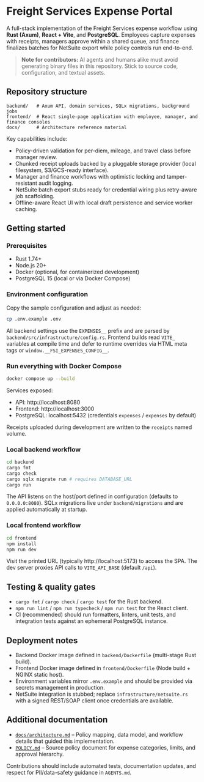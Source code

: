 # Freight Services Expense Portal

A full-stack implementation of the Freight Services expense workflow using **Rust (Axum)**, **React + Vite**, and **PostgreSQL**. Employees capture expenses with receipts, managers approve within a shared queue, and finance finalizes batches for NetSuite export while policy controls run end-to-end.

> **Note for contributors:** AI agents and humans alike must avoid generating binary files in this repository. Stick to source code, configuration, and textual assets.

## Repository structure

```
backend/   # Axum API, domain services, SQLx migrations, background jobs
frontend/  # React single-page application with employee, manager, and finance consoles
docs/      # Architecture reference material
```

Key capabilities include:

- Policy-driven validation for per-diem, mileage, and travel class before manager review.
- Chunked receipt uploads backed by a pluggable storage provider (local filesystem, S3/GCS-ready interface).
- Manager and finance workflows with optimistic locking and tamper-resistant audit logging.
- NetSuite batch export stubs ready for credential wiring plus retry-aware job scaffolding.
- Offline-aware React UI with local draft persistence and service worker caching.

## Getting started

### Prerequisites

- Rust 1.74+
- Node.js 20+
- Docker (optional, for containerized development)
- PostgreSQL 15 (local or via Docker Compose)

### Environment configuration

Copy the sample configuration and adjust as needed:

```bash
cp .env.example .env
```

All backend settings use the `EXPENSES__` prefix and are parsed by `backend/src/infrastructure/config.rs`. Frontend builds read `VITE_` variables at compile time and defer to runtime overrides via HTML meta tags or `window.__FSI_EXPENSES_CONFIG__`.

### Run everything with Docker Compose

```bash
docker compose up --build
```

Services exposed:

- API: http://localhost:8080
- Frontend: http://localhost:3000
- PostgreSQL: localhost:5432 (credentials `expenses` / `expenses` by default)

Receipts uploaded during development are written to the `receipts` named volume.

### Local backend workflow

```bash
cd backend
cargo fmt
cargo check
cargo sqlx migrate run # requires DATABASE_URL
cargo run
```

The API listens on the host/port defined in configuration (defaults to `0.0.0.0:8080`). SQLx migrations live under `backend/migrations` and are applied automatically at startup.

### Local frontend workflow

```bash
cd frontend
npm install
npm run dev
```

Visit the printed URL (typically http://localhost:5173) to access the SPA. The dev server proxies API calls to `VITE_API_BASE` (default `/api`).

## Testing & quality gates

- `cargo fmt` / `cargo check` / `cargo test` for the Rust backend.
- `npm run lint` / `npm run typecheck` / `npm run test` for the React client.
- CI (recommended) should run formatters, linters, unit tests, and integration tests against an ephemeral PostgreSQL instance.

## Deployment notes

- Backend Docker image defined in `backend/Dockerfile` (multi-stage Rust build).
- Frontend Docker image defined in `frontend/Dockerfile` (Node build + NGINX static host).
- Environment variables mirror `.env.example` and should be provided via secrets management in production.
- NetSuite integration is stubbed; replace `infrastructure/netsuite.rs` with a signed REST/SOAP client once credentials are available.

## Additional documentation

- [`docs/architecture.md`](docs/architecture.md) – Policy mapping, data model, and workflow details that guided this implementation.
- [`POLICY.md`](POLICY.md) – Source policy document for expense categories, limits, and approval hierarchy.

Contributions should include automated tests, documentation updates, and respect for PII/data-safety guidance in `AGENTS.md`.
